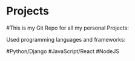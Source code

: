 # Projects

#This is my Git Repo for all my personal Projects:

Used programming languages and frameworks:

#Python/Django
#JavaScript/React
#NodeJS


